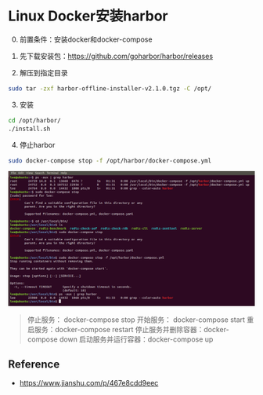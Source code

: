 # Linux Docker安装harbor

0. 前置条件：安装docker和docker-compose

1. 先下载安装包：https://github.com/goharbor/harbor/releases

2. 解压到指定目录
```bash
sudo tar -zxf harbor-offline-installer-v2.1.0.tgz -C /opt/
```
3. 安装
```bash
cd /opt/harbor/
./install.sh
```
4. 停止harbor
```bash
sudo docker-compose stop -f /opt/harbor/docker-compose.yml
```
![在这里插入图片描述](assets/8c2edd6d3eb54ce9ae6736203669c94d.png)
> 停止服务： docker-compose stop
开始服务： docker-compose start
重启服务：docker-compose restart
停止服务并删除容器：docker-compose down
启动服务并运行容器：docker-compose up

## Reference

* https://www.jianshu.com/p/467e8cdd9eec
